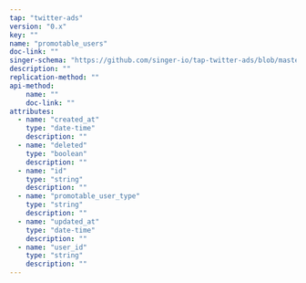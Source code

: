 ```yaml
---
tap: "twitter-ads"
version: "0.x"
key: ""
name: "promotable_users"
doc-link: ""
singer-schema: "https://github.com/singer-io/tap-twitter-ads/blob/master/tap_twitter_ads/schemas/promotable_users.json"
description: ""
replication-method: ""
api-method:
    name: ""
    doc-link: ""
attributes:
  - name: "created_at"
    type: "date-time"
    description: ""
  - name: "deleted"
    type: "boolean"
    description: ""
  - name: "id"
    type: "string"
    description: ""
  - name: "promotable_user_type"
    type: "string"
    description: ""
  - name: "updated_at"
    type: "date-time"
    description: ""
  - name: "user_id"
    type: "string"
    description: ""
---
```

